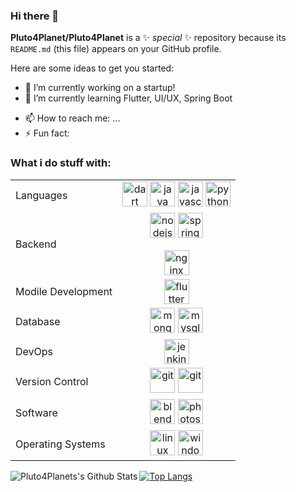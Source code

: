 ### Hi there 👋


**Pluto4Planet/Pluto4Planet** is a ✨ _special_ ✨ repository because its `README.md` (this file) appears on your GitHub profile.

Here are some ideas to get you started:

- 🔭 I’m currently working on a startup!
- 🌱 I’m currently learning Flutter, UI/UX, Spring Boot
<!-- - 👯 I’m looking to collaborate on ... -->
- 📫 How to reach me: ...
- ⚡ Fun fact: 

### What i do stuff with:
|  |  |
| ------------------- | :-----------------: |
| Languages    | <img src="https://www.vectorlogo.zone/logos/dartlang/dartlang-icon.svg" alt="dart" width="40" height="40"/> <img src="https://devicons.github.io/devicon/devicon.git/icons/java/java-original-wordmark.svg" alt="java" width="40" height="40"/> <img src="https://devicons.github.io/devicon/devicon.git/icons/javascript/javascript-original.svg" alt="javascript" width="40" height="40"/> <img src="https://devicons.github.io/devicon/devicon.git/icons/python/python-original.svg" alt="python" width="40" height="40"/> |
| Backend | <img src="https://devicons.github.io/devicon/devicon.git/icons/nodejs/nodejs-original-wordmark.svg" alt="nodejs" width="40" height="40"/> <img src="https://www.vectorlogo.zone/logos/springio/springio-icon.svg" alt="spring" width="40" height="40"/></p> <img src="https://devicons.github.io/devicon/devicon.git/icons/nginx/nginx-original.svg" alt="nginx" width="40" height="40"/> |
| Modile Development | <img src="https://www.vectorlogo.zone/logos/flutterio/flutterio-icon.svg" alt="flutter" width="40" height="40"/> |
| Database | <img src="https://devicons.github.io/devicon/devicon.git/icons/mongodb/mongodb-original-wordmark.svg" alt="mongodb" width="40" height="40"/> <img src="https://devicons.github.io/devicon/devicon.git/icons/mysql/mysql-original-wordmark.svg" alt="mysql" width="40" height="40"/> |
| DevOps | <img src="https://www.vectorlogo.zone/logos/jenkins/jenkins-icon.svg" alt="jenkins" width="40" height="40"/> |
| Version Control | <img src="https://www.vectorlogo.zone/logos/git-scm/git-scm-icon.svg" alt="git" width="40" height="40"/> <img src="https://devicons.github.io/devicon/devicon.git/icons/github/github-original-wordmark.svg" alt="git" width="40" height="40"/> |
| Software | <img src="https://download.blender.org/branding/community/blender_community_badge_white.svg" alt="blender" width="40" height="40"/> <img src="https://devicons.github.io/devicon/devicon.git/icons/photoshop/photoshop-line.svg" alt="photoshop" width="40" height="40"/> |
|Operating Systems| <img src="https://devicons.github.io/devicon/devicon.git/icons/linux/linux-original.svg" alt="linux" width="40" height="40"/> <img src="https://devicons.github.io/devicon/devicon.git/icons/windows8/windows8-original.svg" alt="windows" width="40" height="40"/> |

<img align="left" alt="Pluto4Planets's Github Stats" src="https://github-readme-stats.vercel.app/api?username=Pluto4Planet&show_icons=true&hide_border=true&hide=contribs,stars&count_private=true&theme=cobalt" />

[![Top Langs](https://github-readme-stats.vercel.app/api/top-langs/?username=Pluto4Planet&layout=compact)](https://github.com/anuraghazra/github-readme-stats)
<style>table {width:100%;}</style>